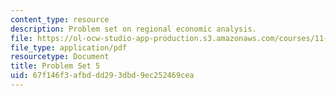 ```yaml
---
content_type: resource
description: Problem set on regional economic analysis.
file: https://ol-ocw-studio-app-production.s3.amazonaws.com/courses/11-481j-analyzing-and-accounting-for-regional-economic-growth-spring-2009/67f146f3afbddd293dbd9ec252469cea_MIT11_481Js09_pset05.pdf
file_type: application/pdf
resourcetype: Document
title: Problem Set 5
uid: 67f146f3-afbd-dd29-3dbd-9ec252469cea
---
```

